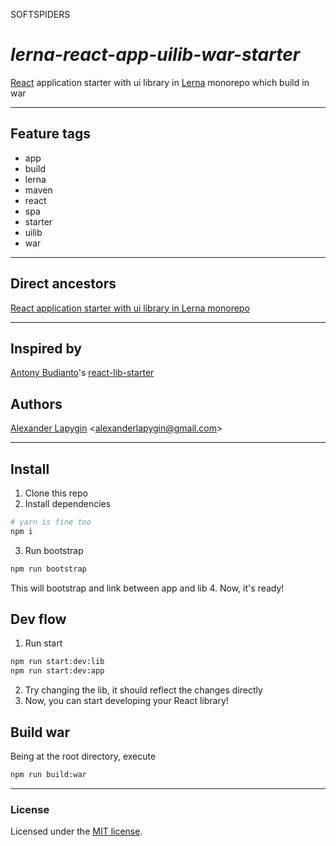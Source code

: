 SOFTSPIDERS

# *lerna-react-app-uilib-war-starter*

[React](https://reactjs.org/) application starter with ui library in [Lerna](https://lerna.js.org/) monorepo which build
in war

---

## Feature tags

- app
- build
- lerna
- maven
- react
- spa
- starter
- uilib
- war

---

## Direct ancestors

[React application starter with ui library in Lerna monorepo](https://github.com/softspiders/lerna-react-app-uilib-starter)

---

## Inspired by

[Antony Budianto](https://github.com/antonybudianto)'s [react-lib-starter](https://github.com/antonybudianto/react-lib-starter)

## Authors

[Alexander Lapygin](https://github.com/AlexanderLapygin) <<alexanderlapygin@gmail.com>>

---

## Install
1. Clone this repo
2. Install dependencies
```sh
# yarn is fine too
npm i
```
3. Run bootstrap
```sh
npm run bootstrap
```

   This will bootstrap and link between app and lib
4. Now, it's ready!

## Dev flow
1. Run start
```sh
npm run start:dev:lib
npm run start:dev:app
```
2. Try changing the lib, it should reflect the changes directly
3. Now, you can start developing your React library!

## Build war

Being at the root directory, execute

```sh
npm run build:war
```

---

### License

Licensed under the [MIT license](./LICENSE). 

